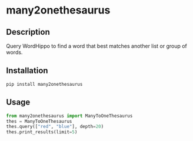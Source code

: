 # many2onethesaurus
## Description
Query WordHippo to find a word that best matches another list or group of words.
## Installation
```
pip install many2onethesaurus
```
## Usage
```py
from many2onethesaurus import ManyToOneThesaurus
thes = ManyToOneThesaurus
thes.query(["red", "blue"], depth=20)
thes.print_results(limit=5)
```
